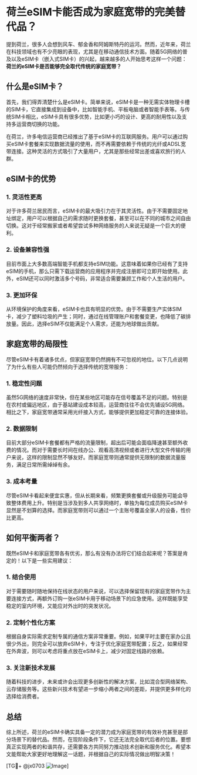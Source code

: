 # 荷兰eSIM卡能否成为家庭宽带的完美替代品？

提到荷兰，很多人会想到风车、郁金香和阿姆斯特丹的运河。然而，近年来，荷兰在科技领域也有不少亮眼的表现，尤其是在移动通信技术方面。随着5G网络的普及以及eSIM卡（嵌入式SIM卡）的兴起，越来越多的人开始思考这样一个问题：**荷兰的eSIM卡是否能够完全取代传统的家庭宽带？**

## 什么是eSIM卡？

首先，我们得弄清楚什么是eSIM卡。简单来说，eSIM卡是一种无需实体物理卡槽的SIM卡，它直接集成到设备中，比如智能手机、平板电脑或者智能手表等。与传统SIM卡相比，eSIM卡具有很多优势，比如更小巧的设计、更高的耐用性以及支持多运营商切换的功能。

在荷兰，许多电信运营商已经推出了基于eSIM卡的互联网服务。用户可以通过购买eSIM卡套餐来实现数据流量的使用，而不再需要依赖于传统的光纤或ADSL宽带连接。这种灵活的方式吸引了大量用户，尤其是那些经常出差或喜欢旅行的人群。

## eSIM卡的优势

### 1. 灵活性更高

对于许多荷兰居民而言，eSIM卡的最大吸引力在于其灵活性。由于不需要固定地址绑定，用户可以根据自己的需求随时更换套餐，甚至可以在不同的城市之间自由切换。这对于经常搬家或者希望尝试多种网络服务的人来说无疑是一个巨大的便利。

### 2. 设备兼容性强

目前市面上大多数高端智能手机都支持eSIM功能。这意味着如果你已经有了支持eSIM的手机，那么只需下载运营商的应用程序并完成注册即可立即开始使用。此外，eSIM还可以同时激活多个号码，非常适合需要兼顾工作和个人生活的用户。

### 3. 更加环保

从环境保护的角度来看，eSIM卡也具有明显的优势。由于不需要生产实体SIM卡，减少了塑料垃圾的产生；同时，通过在线管理账户和套餐变更，也降低了碳排放量。因此，选择eSIM不仅能满足个人需求，还能为地球做出贡献。

## 家庭宽带的局限性

尽管eSIM卡有着诸多优点，但家庭宽带仍然拥有不可忽视的地位。以下几点说明了为什么有些人可能仍然倾向于选择传统的宽带服务：

### 1. 稳定性问题

虽然5G网络的速度非常快，但在某些地区可能存在信号覆盖不足的问题。特别是在农村或偏远地区，由于基站建设成本较高，运营商往往不会优先铺设5G网络。相比之下，家庭宽带通常采用光纤接入方式，能够提供更加稳定可靠的连接体验。

### 2. 数据限制

目前大部分eSIM卡套餐都有严格的流量限制，超出后可能会面临降速甚至额外收费的情况。而对于需要长时间在线办公、观看高清视频或者进行大型文件传输的用户来说，这样的限制显然不够友好。而家庭宽带则通常提供无限制的数据流量服务，满足日常所需绰绰有余。

### 3. 成本考量

尽管eSIM卡看起来便宜实惠，但从长期来看，频繁更换套餐或升级服务可能会导致整体费用上升。特别是当涉及到多人共享网络时，单独为每位成员购买eSIM卡显然是不划算的选择。而家庭宽带则可以通过一个主账号覆盖全家人的设备，性价比更高。

## 如何平衡两者？

既然eSIM卡和家庭宽带各有优劣，那么有没有办法将它们结合起来呢？答案是肯定的！以下是一些实用建议：

### 1. 结合使用

对于需要随时随地保持在线状态的用户来说，可以选择保留现有的家庭宽带作为主要连接方式，再额外订购一张eSIM卡用于移动场景下的应急使用。这样既能享受稳定的室内环境，又能应对外出时的突发状况。

### 2. 定制个性化方案

根据自身实际需求定制专属的通信方案非常重要。例如，如果平时主要在家办公且很少外出，则完全可以放弃eSIM卡，专注于优化家庭宽带配置；反之，如果经常在外奔波，则可以考虑将重点放在eSIM卡上，减少对固定线路的依赖。

### 3. 关注新技术发展

随着科技的进步，未来或许会出现更多创新性的解决方案，比如混合型网络架构、云存储服务等。这些新兴技术有望进一步缩小两者之间的差距，并提供更多样化的选择给消费者。

## 总结

综上所述，荷兰的eSIM卡确实具备一定的潜力成为家庭宽带的有效补充甚至是部分场景下的替代品。然而，在现阶段条件下，它还无法完全取代后者的位置。要想真正实现两者的和谐共存，还需要各方共同努力推动技术创新和服务优化。希望本文能帮助大家更好地理解这一话题，并根据自己的实际情况做出明智决策！

[TG💪+ @jx0703 ![Image](https://github.com/user-attachments/assets/dbca1d08-cadb-493c-b0ec-ad6f7a83f270)]